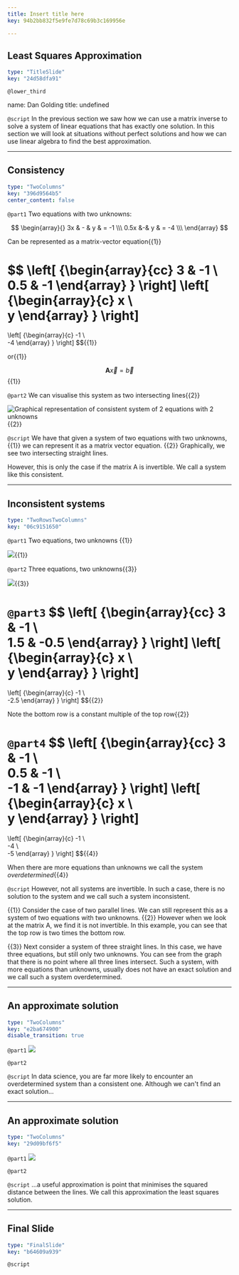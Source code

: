 ```yaml
---
title: Insert title here
key: 94b2bb832f5e9fe7d78c69b3c169956e

---
```

## Least Squares Approximation

```yaml
type: "TitleSlide"
key: "24d58dfa91"
```

`@lower_third`

name: Dan Golding
title: undefined


`@script`
In the previous section we saw how we can use a matrix inverse to solve a system of linear equations that has exactly one solution. In this section we will look at situations without perfect solutions and how we can use linear algebra to find the best approximation.


---
## Consistency

```yaml
type: "TwoColumns"
key: "396d9564b5"
center_content: false
```

`@part1`
Two equations with two unknowns:

$$
\begin{array}{}
3x & - & y & = -1 \\\
0.5x &-& y & = -4 \\\
\end{array}
$$

Can be represented as a matrix-vector equation{{1}}

$$
\left[ {\begin{array}{cc}
3 & -1 \\\
0.5 & -1
\end{array} } \right]
\left[ {\begin{array}{c}
x \\\
y
\end{array} } \right]
=
  \left[ {\begin{array}{c}
   -1 \\\
   -4
  \end{array} } \right]
$${{1}}

or{{1}}

$$
\textbf{A}\vec{x}=\vec{b}
$${{1}}


`@part2`
We can visualise this system as two intersecting lines{{2}}

![Graphical representation of consistent system of 2 equations with 2 unknowns ](https://assets.datacamp.com/production/repositories/4435/datasets/d2ca724f690bc19d93d9f67203aff94240fae569/two_by_two_consistent.png){{2}}


`@script`
We have that given a system of two equations with two unknowns, {{1}} we can represent it as a matrix vector equation. {{2}} Graphically, we see two intersecting straight lines. 

However, this is only the case if the matrix A is invertible. We call a system like this consistent.


---
## Inconsistent systems

```yaml
type: "TwoRowsTwoColumns"
key: "06c9151650"
```

`@part1`
Two equations, two unknowns {{1}}

![](https://assets.datacamp.com/production/repositories/4435/datasets/f0c9cec7fa42c9c573d562f9e6009602d8b36635/two_by_two_inconsistent.png){{1}}


`@part2`
Three equations, two unknowns{{3}}

![](https://assets.datacamp.com/production/repositories/4435/datasets/5426fbdf4b1de6be72892c216eec07b3ded7be37/three_by_two_inconsistent.png){{3}}


`@part3`
$$
\left[ {\begin{array}{cc}
3 & -1 \\\
1.5 & -0.5
\end{array} } \right]
\left[ {\begin{array}{c}
x \\\
y
\end{array} } \right]
=
  \left[ {\begin{array}{c}
   -1 \\\
   -2.5
  \end{array} } \right]
$${{2}}


Note the bottom row is a constant multiple of the top row{{2}}


`@part4`
$$
\left[ {\begin{array}{cc}
3 & -1 \\\
0.5 & -1 \\\
-1 & -1
\end{array} } \right]
\left[ {\begin{array}{c}
x \\\
y
\end{array} } \right]
=
  \left[ {\begin{array}{c}
   -1 \\\
   -4 \\\
   -5
  \end{array} } \right]
$${{4}}

When there are more equations than unknowns we call the system _overdetermined_{{4}}


`@script`
However, not all systems are invertible. In such a case, there is no solution to the system and we call such a system inconsistent.

{{1}} Consider the case of two parallel lines. We can still represent this as a system of two equations with two unknowns. {{2}} However when we look at the matrix A, we find it is not invertible. In this example, you can see that the top row is two times the bottom row.

{{3}} Next consider a system of three straight lines. In this case, we have three equations, but still only two unknowns. You can see from the graph that there is no point where all three lines intersect. Such a system, with more equations than unknowns, usually does not have an exact solution and we call such a system overdetermined.


---
## An approximate solution

```yaml
type: "TwoColumns"
key: "e2ba674900"
disable_transition: true
```

`@part1`
![](https://assets.datacamp.com/production/repositories/4435/datasets/5426fbdf4b1de6be72892c216eec07b3ded7be37/three_by_two_inconsistent.png)


`@part2`



`@script`
In data science, you are far more likely to encounter an overdetermined system than a consistent one. Although we can't find an exact solution...


---
## An approximate solution

```yaml
type: "TwoColumns"
key: "29d09bf6f5"
```

`@part1`
![](https://assets.datacamp.com/production/repositories/4435/datasets/09ea633d651a83a1d747d869e16c15512d73824d/three_by_two_inconsistent_solved.png)


`@part2`



`@script`
...a useful approximation is point that minimises the squared distance between the lines. We call this approximation the least squares solution.


---
## Final Slide

```yaml
type: "FinalSlide"
key: "b64609a939"
```

`@script`


